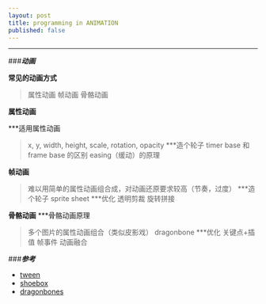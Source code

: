 ```yaml
---
layout: post
title: programming in ANIMATION
published: false
---
```

----
###***动画***

**常见的动画方式**
> 属性动画
> 帧动画
> 骨骼动画

**属性动画**

***适用属性动画
> x, y, width, height, scale, rotation, opacity
***造个轮子
> timer base 和 frame base 的区别
> easing（缓动）的原理

**帧动画**
> 难以用简单的属性动画组合成，对动画还原要求较高（节奏，过度）
***造个轮子
> sprite sheet
***优化
> 透明剪裁
> 旋转拼接

**骨骼动画**
***骨骼动画原理
> 多个图片的属性动画组合（类似皮影戏）
> dragonbone
***优化
> 关键点+插值
> 帧事件
> 动画融合



###***参考***
- [tween](http://greensock.com/tweenlite)
- [shoebox](http://www.renderhjs.net/shoebox/)
- [dragonbones](http://dragonbones.effecthub.com/)